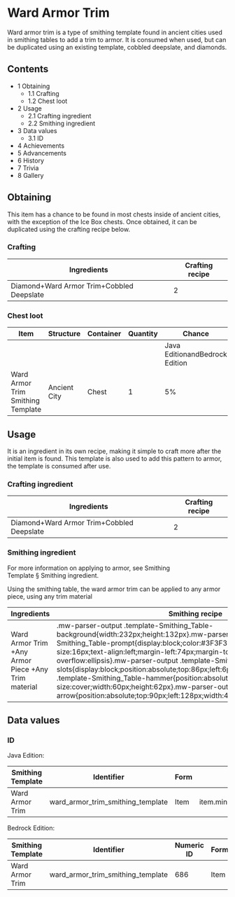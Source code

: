 # Ward Armor Trim
Ward armor trim is a type of smithing template found in ancient cities used in smithing tables to add a trim to armor. It is consumed when used, but can be duplicated using an existing template, cobbled deepslate, and diamonds.

## Contents
- 1 Obtaining
	- 1.1 Crafting
	- 1.2 Chest loot
- 2 Usage
	- 2.1 Crafting ingredient
	- 2.2 Smithing ingredient
- 3 Data values
	- 3.1 ID
- 4 Achievements
- 5 Advancements
- 6 History
- 7 Trivia
- 8 Gallery

## Obtaining
This item has a chance to be found in most chests inside of ancient cities, with the exception of the Ice Box chests. Once obtained, it can be duplicated using the crafting recipe below.

### Crafting
| Ingredients                               | Crafting recipe |
|-------------------------------------------|-----------------|
| Diamond+Ward Armor Trim+Cobbled Deepslate | 2               |

### Chest loot
| Item                              | Structure    | Container | Quantity | Chance                         |
|-----------------------------------|--------------|-----------|----------|--------------------------------|
|                                   |              |           |          | Java EditionandBedrock Edition |
| Ward Armor Trim Smithing Template | Ancient City | Chest     | 1        | 5%                             |

## Usage
It is an ingredient in its own recipe, making it simple to craft more after the initial item is found. This template is also used to add this pattern to armor, the template is consumed after use.

### Crafting ingredient
| Ingredients                               | Crafting recipe |
|-------------------------------------------|-----------------|
| Diamond+Ward Armor Trim+Cobbled Deepslate | 2               |

### Smithing ingredient
For more information on applying to armor, see Smithing Template § Smithing ingredient.

Using the smithing table, the ward armor trim can be applied to any armor piece, using any trim material

| Ingredients                                         | Smithing recipe                                                                                                                                                                                                                                                                                                                                                                                                                                                                                                                                                                                                                                           |
|-----------------------------------------------------|-----------------------------------------------------------------------------------------------------------------------------------------------------------------------------------------------------------------------------------------------------------------------------------------------------------------------------------------------------------------------------------------------------------------------------------------------------------------------------------------------------------------------------------------------------------------------------------------------------------------------------------------------------------|
| Ward Armor Trim +Any Armor Piece +Any Trim material | .mw-parser-output .template-Smithing_Table-background{width:232px;height:132px}.mw-parser-output .template-Smithing_Table-prompt{display:block;color:#3F3F3F;font-family:Minecraft;font-size:16px;text-align:left;margin-left:74px;margin-top:24px;overflow:hidden;text-overflow:ellipsis}.mw-parser-output .template-Smithing_Table-slots{display:block;position:absolute;top:86px;left:6px}.mw-parser-output .template-Smithing_Table-hammer{position:absolute;top:6px;left:6px;background-size:cover;width:60px;height:62px}.mw-parser-output .template-Smithing_Table-arrow{position:absolute;top:90px;left:128px;width:44px;height:30px}Upgrade Gear |

## Data values
### ID
Java Edition:

| Smithing Template | Identifier                        | Form | Translation key                                                             |
|-------------------|-----------------------------------|------|-----------------------------------------------------------------------------|
| Ward Armor Trim   | ward_armor_trim_smithing_template | Item | item.minecraft.ward_armor_trim_smithing_templatetrim_pattern.minecraft.ward |

Bedrock Edition:

| Smithing Template | Identifier                        | Numeric ID | Form | Translation key                                   |
|-------------------|-----------------------------------|------------|------|---------------------------------------------------|
| Ward Armor Trim   | ward_armor_trim_smithing_template | 686        | Item | item.smithing_template.nametrim_pattern.ward.name |

